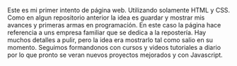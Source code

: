 Este es mi primer intento de página web. Utilizando solamente HTML y CSS. Como en algun repositorio anterior la idea es guardar y mostrar mis avances y primeras armas en 
programación. En este caso la página hace referencia a uns empresa familiar que se dedica a la repostería. Hay muchos detalles a pulir, pero la idea era mostrarlo tal como 
salio en su momento. Seguimos formandonos con cursos y videos tutoriales a diario por lo que pronto se veran nuevos proyectos mejorados y con Javascript.
